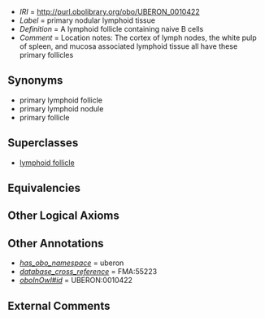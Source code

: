  * *IRI* = http://purl.obolibrary.org/obo/UBERON_0010422
 * *Label* = primary nodular lymphoid tissue
 * *Definition* = A lymphoid follicle containing naive B cells
 * *Comment* = Location notes: The cortex of lymph nodes, the white pulp of spleen, and mucosa associated lymphoid tissue all have these primary follicles

## Synonyms

 * primary lymphoid follicle
 * primary lymphoid nodule
 * primary follicle

## Superclasses

 * [lymphoid follicle](../../UBERON/44/UBERON_0000444.md)

## Equivalencies


## Other Logical Axioms


## Other Annotations

 * *[has_obo_namespace](../../ce/oboInOwl#hasOBONamespace.md)* = uberon
 * *[database_cross_reference](../../ef/oboInOwl#hasDbXref.md)* = FMA:55223
 * *[oboInOwl#id](../../id/oboInOwl#id.md)* = UBERON:0010422

## External Comments

